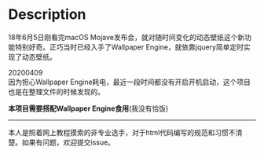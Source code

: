 # Description

18年6月5日刚看完macOS Mojave发布会，就对随时间变化的动态壁纸这个新功能特别好奇。正巧当时已经入手了Wallpaper Engine，就依靠jquery简单定时实现了动态壁纸。

20200409  
因为担心Wallpaper Engine耗电，最近一段时间都没有开启开机启动，这个项目也是在整理文件的时候发现的。

**本项目需要搭配Wallpaper Engine食用**(我没有恰饭)

---

本人是照着网上教程摸索的非专业选手，对于html代码编写的规范和习惯不清楚。如果有问题，欢迎提交issue。
